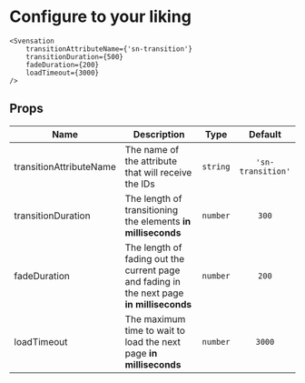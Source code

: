 # Configure to your liking

```svelte
<Svensation
	transitionAttributeName={'sn-transition'}
	transitionDuration={500}
	fadeDuration={200}
	loadTimeout={3000}
/>
```

## Props

| Name                    | Description                                                                               |   Type   |      Default      |
| ----------------------- | ----------------------------------------------------------------------------------------- | :------: | :---------------: |
| transitionAttributeName | The name of the attribute that will receive the IDs                                       | `string` | `'sn-transition'` |
| transitionDuration      | The length of transitioning the elements **in milliseconds**                              | `number` |       `300`       |
| fadeDuration            | The length of fading out the current page and fading in the next page **in milliseconds** | `number` |       `200`       |
| loadTimeout             | The maximum time to wait to load the next page **in milliseconds**                        | `number` |      `3000`       |
